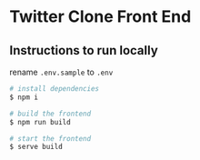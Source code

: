# Twitter Clone Front End

## Instructions to run locally

rename `.env.sample` to `.env`
```bash
# install dependencies
$ npm i

# build the frontend 
$ npm run build

# start the frontend 
$ serve build
```
